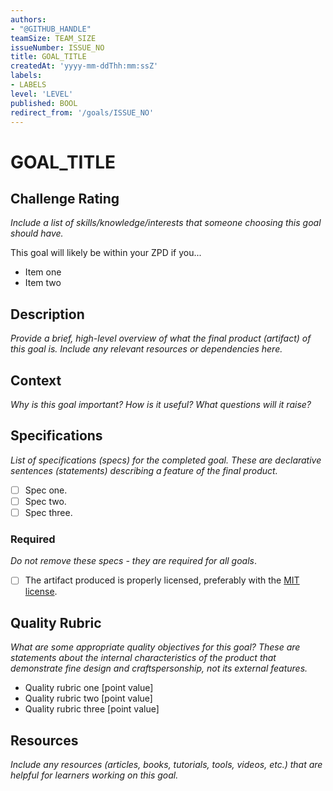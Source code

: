 ```yaml
---
authors:
- "@GITHUB_HANDLE"
teamSize: TEAM_SIZE
issueNumber: ISSUE_NO
title: GOAL_TITLE
createdAt: 'yyyy-mm-ddThh:mm:ssZ'
labels:
- LABELS
level: 'LEVEL'
published: BOOL
redirect_from: '/goals/ISSUE_NO'
---
```


# GOAL_TITLE

## Challenge Rating

_Include a list of skills/knowledge/interests that someone choosing this goal should have._

This goal will likely be within your ZPD if you...

- Item one
- Item two

## Description

_Provide a brief, high-level overview of what the final product (artifact) of this goal is. Include any relevant resources or dependencies here._

## Context

_Why is this goal important? How is it useful? What questions will it raise?_

## Specifications

_List of specifications (specs) for the completed goal. These are declarative sentences (statements) describing a feature of the final product._

- [ ] Spec one.
- [ ] Spec two.
- [ ] Spec three.

### Required

_Do not remove these specs - they are required for all goals_.

- [ ] The artifact produced is properly licensed, preferably with the [MIT license][mit-license].

## Quality Rubric

_What are some appropriate quality objectives for this goal? These are statements about the internal characteristics of the product that demonstrate fine design and craftspersonship, not its external features._

- Quality rubric one [point value]
- Quality rubric two [point value]
- Quality rubric three [point value]

## Resources

_Include any resources (articles, books, tutorials, tools, videos, etc.) that are helpful for learners working on this goal._

[mit-license]: https://opensource.org/licenses/MIT
